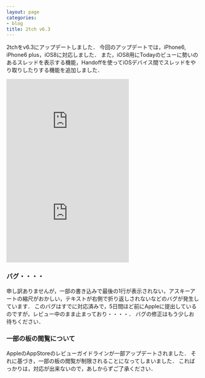 ```yaml
---
layout: page
categories:
- blog
title: 2tch v6.3
---
```


2tchをv6.3にアップデートしました．
今回のアップデートでは，iPhone6, iPhone6 plus，iOS8に対応しました．
また，iOS8用にTodayのビューに勢いのあるスレッドを表示する機能，Handoffを使ってiOSデバイス間でスレッドをやり取りしたりする機能を追加しました．

<iframe width="320" height="240" src="http://www.youtube.com/embed/b361JUn8-V0" frameborder="0"></iframe>

<iframe width="320" height="240" src="http://www.youtube.com/embed/IjxZ6Bd_Lv0" frameborder="0"></iframe>

### バグ・・・・

申し訳ありませんが，一部の書き込みで最後の1行が表示されない，アスキーアートの縮尺がおかしい，テキストが右側で折り返しされないなどのバグが発生しています．
このバグはすでに対応済みで，5日間ほど前にAppleに提出しているのですが，レビュー中のまま止まっており・・・・．
バグの修正はもう少しお待ちください．

### 一部の板の閲覧について

AppleのAppStoreのレビューガイドラインが一部アップデートされました．
それに基づき，一部の板の閲覧が制限されることになってしまいました．
こればっかりは，対応が出来ないので，あしからずご了承ください．